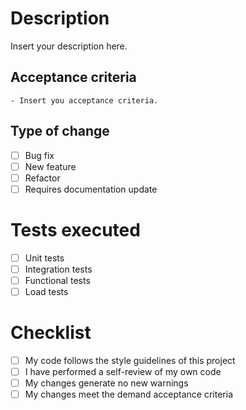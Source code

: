 # Description
Insert your description here.

## Acceptance criteria
	- Insert you acceptance criteria.

## Type of change
- [ ] Bug fix
- [ ] New feature
- [ ] Refactor
- [ ] Requires documentation update

# Tests executed
- [ ] Unit tests
- [ ] Integration tests
- [ ] Functional tests
- [ ] Load tests

# Checklist
- [ ] My code follows the style guidelines of this project
- [ ] I have performed a self-review of my own code
- [ ] My changes generate no new warnings
- [ ] My changes meet the demand acceptance criteria
